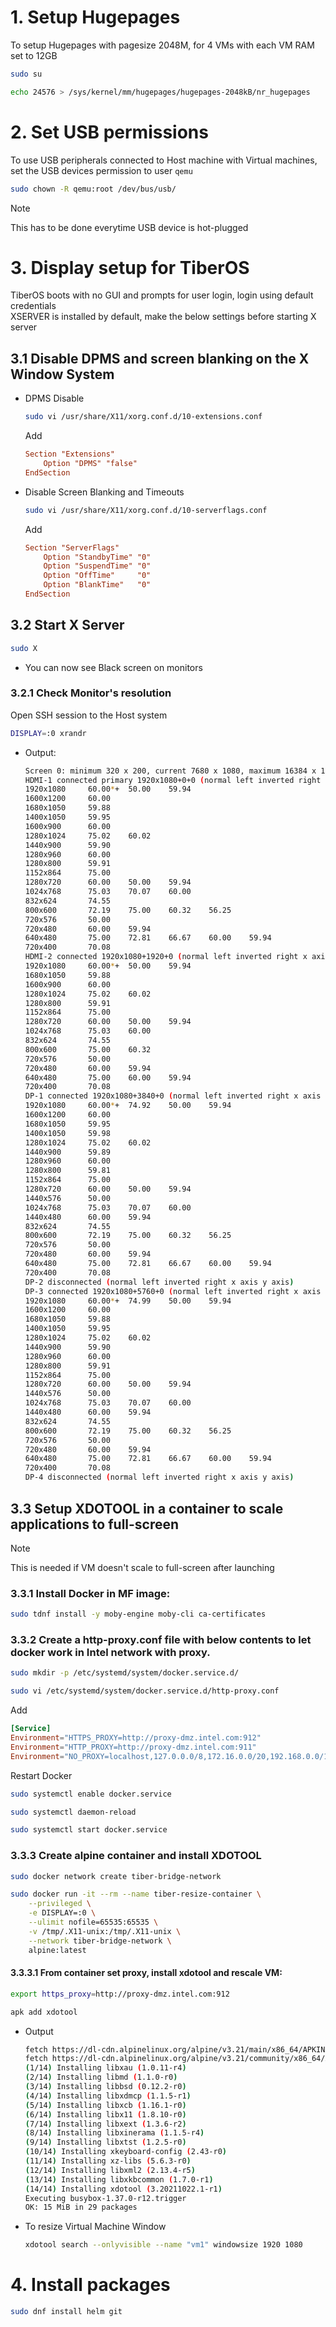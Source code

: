 # 1. Setup Hugepages
To setup Hugepages with pagesize 2048M, for 4 VMs with each VM RAM set to 12GB
```sh
sudo su

echo 24576 > /sys/kernel/mm/hugepages/hugepages-2048kB/nr_hugepages
```

# 2. Set USB permissions
To use USB peripherals connected to Host machine with Virtual machines, set the USB devices permission to user `qemu`
```sh
sudo chown -R qemu:root /dev/bus/usb/
```
> [!Note]
> This has to be done everytime USB device is hot-plugged

# 3. Display setup for TiberOS

TiberOS boots with no GUI and prompts for user login, login using default credentials\
XSERVER is installed by default, make the below settings before starting X server

## 3.1 Disable DPMS and screen blanking on the X Window System

-   DPMS Disable
    ```sh
    sudo vi /usr/share/X11/xorg.conf.d/10-extensions.conf
    ```
    Add
    ```conf
    Section "Extensions"
        Option "DPMS" "false"
    EndSection
    ```

-   Disable Screen Blanking and Timeouts
    ```sh
    sudo vi /usr/share/X11/xorg.conf.d/10-serverflags.conf
    ```
    Add
    ```conf
    Section "ServerFlags"
        Option "StandbyTime" "0"
        Option "SuspendTime" "0"
        Option "OffTime"     "0"
        Option "BlankTime"   "0"
    EndSection
    ```


## 3.2 Start X Server
```sh
sudo X
```
- You can now see Black screen on monitors

### 3.2.1 Check Monitor's resolution
Open SSH session to the Host system
```sh
DISPLAY=:0 xrandr
```
-   Output:
    ```sh
    Screen 0: minimum 320 x 200, current 7680 x 1080, maximum 16384 x 16384
    HDMI-1 connected primary 1920x1080+0+0 (normal left inverted right x axis y axis) 521mm x 293mm
    1920x1080     60.00*+  50.00    59.94
    1600x1200     60.00
    1680x1050     59.88
    1400x1050     59.95
    1600x900      60.00
    1280x1024     75.02    60.02
    1440x900      59.90
    1280x960      60.00
    1280x800      59.91
    1152x864      75.00
    1280x720      60.00    50.00    59.94
    1024x768      75.03    70.07    60.00
    832x624       74.55
    800x600       72.19    75.00    60.32    56.25
    720x576       50.00
    720x480       60.00    59.94
    640x480       75.00    72.81    66.67    60.00    59.94
    720x400       70.08
    HDMI-2 connected 1920x1080+1920+0 (normal left inverted right x axis y axis) 527mm x 296mm
    1920x1080     60.00*+  50.00    59.94
    1680x1050     59.88
    1600x900      60.00
    1280x1024     75.02    60.02
    1280x800      59.91
    1152x864      75.00
    1280x720      60.00    50.00    59.94
    1024x768      75.03    60.00
    832x624       74.55
    800x600       75.00    60.32
    720x576       50.00
    720x480       60.00    59.94
    640x480       75.00    60.00    59.94
    720x400       70.08
    DP-1 connected 1920x1080+3840+0 (normal left inverted right x axis y axis) 521mm x 293mm
    1920x1080     60.00*+  74.92    50.00    59.94
    1600x1200     60.00
    1680x1050     59.95
    1400x1050     59.98
    1280x1024     75.02    60.02
    1440x900      59.89
    1280x960      60.00
    1280x800      59.81
    1152x864      75.00
    1280x720      60.00    50.00    59.94
    1440x576      50.00
    1024x768      75.03    70.07    60.00
    1440x480      60.00    59.94
    832x624       74.55
    800x600       72.19    75.00    60.32    56.25
    720x576       50.00
    720x480       60.00    59.94
    640x480       75.00    72.81    66.67    60.00    59.94
    720x400       70.08
    DP-2 disconnected (normal left inverted right x axis y axis)
    DP-3 connected 1920x1080+5760+0 (normal left inverted right x axis y axis) 521mm x 293mm
    1920x1080     60.00*+  74.99    50.00    59.94
    1600x1200     60.00
    1680x1050     59.88
    1400x1050     59.95
    1280x1024     75.02    60.02
    1440x900      59.90
    1280x960      60.00
    1280x800      59.91
    1152x864      75.00
    1280x720      60.00    50.00    59.94
    1440x576      50.00
    1024x768      75.03    70.07    60.00
    1440x480      60.00    59.94
    832x624       74.55
    800x600       72.19    75.00    60.32    56.25
    720x576       50.00
    720x480       60.00    59.94
    640x480       75.00    72.81    66.67    60.00    59.94
    720x400       70.08
    DP-4 disconnected (normal left inverted right x axis y axis)
    ```

## 3.3 Setup XDOTOOL in a container to scale applications to full-screen
> [!Note]
> This is needed if VM doesn't scale to full-screen after launching

### 3.3.1 Install Docker in MF image:
```sh
sudo tdnf install -y moby-engine moby-cli ca-certificates
```
### 3.3.2 Create a http-proxy.conf file with below contents to let docker work in Intel network with proxy.
```sh
sudo mkdir -p /etc/systemd/system/docker.service.d/

sudo vi /etc/systemd/system/docker.service.d/http-proxy.conf
```
Add
```conf
[Service]
Environment="HTTPS_PROXY=http://proxy-dmz.intel.com:912"
Environment="HTTP_PROXY=http://proxy-dmz.intel.com:911"
Environment="NO_PROXY=localhost,127.0.0.0/8,172.16.0.0/20,192.168.0.0/16,10.0.0.0/8,.intel.com,intel.com"
```
Restart Docker
```sh
sudo systemctl enable docker.service

sudo systemctl daemon-reload

sudo systemctl start docker.service
```
### 3.3.3 Create alpine container and install XDOTOOL
```sh
sudo docker network create tiber-bridge-network

sudo docker run -it --rm --name tiber-resize-container \
    --privileged \
    -e DISPLAY=:0 \
    --ulimit nofile=65535:65535 \
    -v /tmp/.X11-unix:/tmp/.X11-unix \
    --network tiber-bridge-network \
    alpine:latest
```
#### 3.3.3.1 From container set proxy, install xdotool and rescale VM:
```sh
export https_proxy=http://proxy-dmz.intel.com:912

apk add xdotool
```
-   Output
    ```sh
    fetch https://dl-cdn.alpinelinux.org/alpine/v3.21/main/x86_64/APKINDEX.tar.gz
    fetch https://dl-cdn.alpinelinux.org/alpine/v3.21/community/x86_64/APKINDEX.tar.gz
    (1/14) Installing libxau (1.0.11-r4)
    (2/14) Installing libmd (1.1.0-r0)
    (3/14) Installing libbsd (0.12.2-r0)
    (4/14) Installing libxdmcp (1.1.5-r1)
    (5/14) Installing libxcb (1.16.1-r0)
    (6/14) Installing libx11 (1.8.10-r0)
    (7/14) Installing libxext (1.3.6-r2)
    (8/14) Installing libxinerama (1.1.5-r4)
    (9/14) Installing libxtst (1.2.5-r0)
    (10/14) Installing xkeyboard-config (2.43-r0)
    (11/14) Installing xz-libs (5.6.3-r0)
    (12/14) Installing libxml2 (2.13.4-r5)
    (13/14) Installing libxkbcommon (1.7.0-r1)
    (14/14) Installing xdotool (3.20211022.1-r1)
    Executing busybox-1.37.0-r12.trigger
    OK: 15 MiB in 29 packages
    ```
-   To resize Virtual Machine Window
    ```sh
    xdotool search --onlyvisible --name "vm1" windowsize 1920 1080
    ```

# 4. Install packages

```sh
sudo dnf install helm git
```